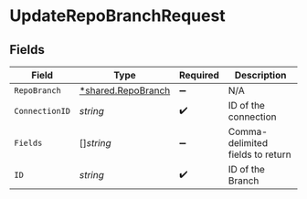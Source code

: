 # UpdateRepoBranchRequest


## Fields

| Field                                                          | Type                                                           | Required                                                       | Description                                                    |
| -------------------------------------------------------------- | -------------------------------------------------------------- | -------------------------------------------------------------- | -------------------------------------------------------------- |
| `RepoBranch`                                                   | [*shared.RepoBranch](../../../pkg/models/shared/repobranch.md) | :heavy_minus_sign:                                             | N/A                                                            |
| `ConnectionID`                                                 | *string*                                                       | :heavy_check_mark:                                             | ID of the connection                                           |
| `Fields`                                                       | []*string*                                                     | :heavy_minus_sign:                                             | Comma-delimited fields to return                               |
| `ID`                                                           | *string*                                                       | :heavy_check_mark:                                             | ID of the Branch                                               |